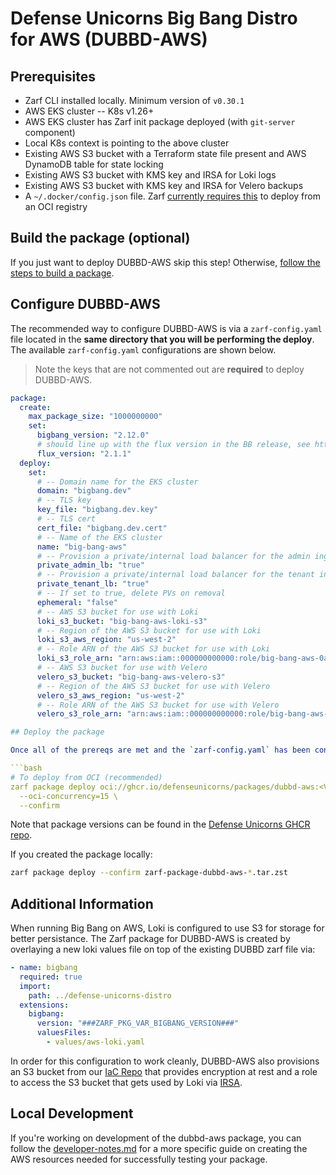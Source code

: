 # Defense Unicorns Big Bang Distro for AWS (DUBBD-AWS)

## Prerequisites

- Zarf CLI installed locally. Minimum version of `v0.30.1`
- AWS EKS cluster -- K8s v1.26+
- AWS EKS cluster has Zarf init package deployed (with `git-server` component)
- Local K8s context is pointing to the above cluster
- Existing AWS S3 bucket with a Terraform state file present and AWS DynamoDB table for state locking
- Existing AWS S3 bucket with KMS key and IRSA for Loki logs
- Existing AWS S3 bucket with KMS key and IRSA for Velero backups
- A `~/.docker/config.json` file. Zarf [currently requires this](https://github.com/defenseunicorns/zarf/issues/1795) to deploy from an OCI registry

## Build the package (optional)

If you just want to deploy DUBBD-AWS skip this step! Otherwise, [follow the steps to build a package](../docs//building-package.md).

## Configure DUBBD-AWS

The recommended way to configure DUBBD-AWS is via a `zarf-config.yaml` file located in the **same directory that you will be performing the deploy**. The available `zarf-config.yaml` configurations are shown below.

> Note the keys that are not commented out are **required** to deploy DUBBD-AWS.

````yaml
package:
  create:
    max_package_size: "1000000000"
    set:
      bigbang_version: "2.12.0"
      # should line up with the flux version in the BB release, see https://repo1.dso.mil/big-bang/bigbang/-/blob/master/base/flux/gotk-components.yaml#L3
      flux_version: "2.1.1"
  deploy:
    set:
      # -- Domain name for the EKS cluster
      domain: "bigbang.dev"
      # -- TLS key
      key_file: "bigbang.dev.key"
      # -- TLS cert
      cert_file: "bigbang.dev.cert"
      # -- Name of the EKS cluster
      name: "big-bang-aws"
      # -- Provision a private/internal load balancer for the admin ingress gateway, if false a public load balancer will be provisioned
      private_admin_lb: "true"
      # -- Provision a private/internal load balancer for the tenant ingress gateway, if false a public load balancer will be provisioned
      private_tenant_lb: "true"
      # -- If set to true, delete PVs on removal
      ephemeral: "false"
      # -- AWS S3 bucket for use with Loki
      loki_s3_bucket: "big-bang-aws-loki-s3"
      # -- Region of the AWS S3 bucket for use with Loki
      loki_s3_aws_region: "us-west-2"
      # -- Role ARN of the AWS S3 bucket for use with Loki
      loki_s3_role_arn: "arn:aws:iam::000000000000:role/big-bang-aws-0a0a0a0-loki-logging-loki-irsa"
      # -- AWS S3 bucket for use with Velero
      velero_s3_bucket: "big-bang-aws-velero-s3"
      # -- Region of the AWS S3 bucket for use with Velero
      velero_s3_aws_region: "us-west-2"
      # -- Role ARN of the AWS S3 bucket for use with Velero
      velero_s3_role_arn: "arn:aws:iam::000000000000:role/big-bang-aws-0a0a0a0-velero-velero-velero-server-irsa"

## Deploy the package

Once all of the prereqs are met and the `zarf-config.yaml` has been configured:

```bash
# To deploy from OCI (recommended)
zarf package deploy oci://ghcr.io/defenseunicorns/packages/dubbd-aws:<VERSION>-amd64 \
  --oci-concurrency=15 \
  --confirm
````

Note that package versions can be found in the [Defense Unicorns GHCR repo](https://github.com/defenseunicorns/uds-package-dubbd/pkgs/container/packages%2Fdubbd-aws).

If you created the package locally:

```bash
zarf package deploy --confirm zarf-package-dubbd-aws-*.tar.zst
```

## Additional Information

When running Big Bang on AWS, Loki is configured to use S3 for storage for better persistance. The Zarf package for DUBBD-AWS is created by overlaying a new loki values file on top of the existing DUBBD zarf file via:

```yaml
- name: bigbang
  required: true
  import:
    path: ../defense-unicorns-distro
  extensions:
    bigbang:
      version: "###ZARF_PKG_VAR_BIGBANG_VERSION###"
      valuesFiles:
        - values/aws-loki.yaml
```

In order for this configuration to work cleanly, DUBBD-AWS also provisions an S3 bucket from our [IaC Repo](https://github.com/defenseunicorns/terraform-aws-uds-s3) that provides encryption at rest and a role to access the S3 bucket that gets used by Loki via [IRSA](https://docs.aws.amazon.com/eks/latest/userguide/iam-roles-for-service-accounts.html).

## Local Development

If you're working on development of the dubbd-aws package, you can follow the [developer-notes.md](../docs/developer-notes.md) for a more specific guide on creating the AWS resources needed for successfully testing your package.
